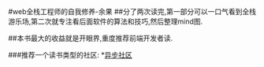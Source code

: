 ﻿#web全栈工程师的自我修养-余果
##分了两次读完,第一部分可以一口气看到全栈游乐场,第二次就专注看后面软件的算法和技巧,然后整理mind图.

##本书最大的收益就是开眼界,重度推荐前端开发者读.


###推荐一个读书类型的社区: *[异步社区](http://www.epubit.com.cn/article/452)
